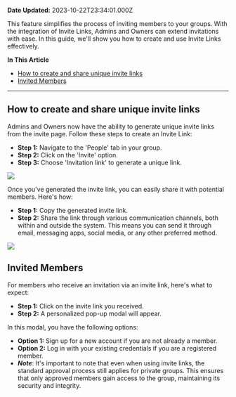 **Date Updated:** 2023-10-22T23:34:01.000Z

This feature simplifies the process of inviting members to your groups. With the integration of Invite Links, Admins and Owners can extend invitations with ease. In this guide, we'll show you how to create and use Invite Links effectively.

**In This Article**

* [How to create and share unique invite links](#Feature/action-1---Filtering)
* [Invited Members](#Feature/action-2---Sorting)

---

## How to create and share unique invite links

Admins and Owners now have the ability to generate unique invite links from the invite page. Follow these steps to create an Invite Link:

* **Step 1:** Navigate to the 'People' tab in your group.
* **Step 2:** Click on the 'Invite' option.
* **Step 3:** Choose 'Invitation link' to generate a unique link.

![](https://s3.amazonaws.com/cdn.freshdesk.com/data/helpdesk/attachments/production/155010752551/original/NsCbzW8LiOGsaTa0WM9zU_p_e_jxB-Gd1g.png?1697996799)

  
Once you've generated the invite link, you can easily share it with potential members. Here's how:

* **Step 1:** Copy the generated invite link.
* **Step 2:** Share the link through various communication channels, both within and outside the system. This means you can send it through email, messaging apps, social media, or any other preferred method.  
    
![](https://s3.amazonaws.com/cdn.freshdesk.com/data/helpdesk/attachments/production/155010752731/original/QouiXbIZQu8fn2NJ6gxenD7eCmmNJqSo8A.png?1697997518)

## Invited Members

For members who receive an invitation via an invite link, here's what to expect:

* **Step 1:** Click on the invite link you received.
* **Step 2:** A personalized pop-up modal will appear.

In this modal, you have the following options:

* **Option 1:** Sign up for a new account if you are not already a member.
* **Option 2:** Log in with your existing credentials if you are a registered member.
* **_Note_**: It's important to note that even when using invite links, the standard approval process still applies for private groups. This ensures that only approved members gain access to the group, maintaining its security and integrity.

  